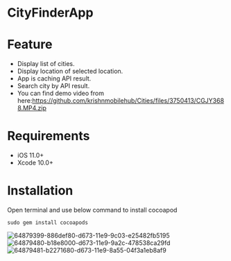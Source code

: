 # CityFinderApp

# Feature

* Display list of cities.  
* Display location of selected location. 
* App is caching API result.
* Search city by API result.
* You can find demo video from here:https://github.com/krishnmobilehub/Cities/files/3750413/CGJY3688.MP4.zip

# Requirements

* iOS 11.0+  
* Xcode 10.0+

# Installation

Open terminal and use below command to install cocoapod

`sudo gem install cocoapods`

![64879399-886def80-d673-11e9-9c03-e25482fb5195](https://user-images.githubusercontent.com/56722459/67200901-9e18c680-f422-11e9-903f-8e0d3b63ebeb.PNG)
![64879480-b18e8000-d673-11e9-9a2c-478538ca29fd](https://user-images.githubusercontent.com/56722459/67200902-9e18c680-f422-11e9-831a-4d3497ebe5c9.PNG)
![64879481-b2271680-d673-11e9-8a55-04f3a1eb8af9](https://user-images.githubusercontent.com/56722459/67200903-9eb15d00-f422-11e9-9372-90245a0c35c4.PNG)

